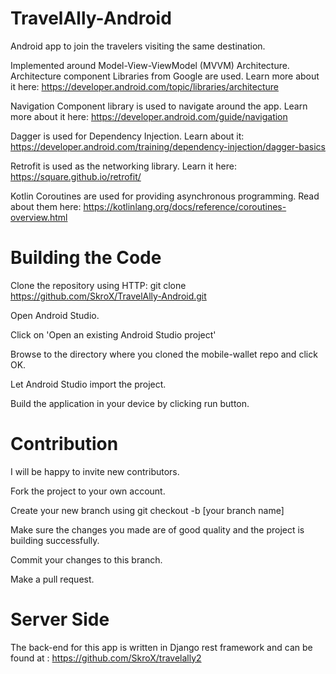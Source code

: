 # TravelAlly-Android
Android app to join the travelers visiting the same destination.

Implemented around Model-View-ViewModel (MVVM) Architecture. Architecture component Libraries from Google are used.
Learn more about it here: https://developer.android.com/topic/libraries/architecture

Navigation Component library is used to navigate around the app.
Learn more about it here: https://developer.android.com/guide/navigation

Dagger is used for Dependency Injection.
Learn about it: https://developer.android.com/training/dependency-injection/dagger-basics

Retrofit is used as the networking library.
Learn it here: https://square.github.io/retrofit/

Kotlin Coroutines are used for providing asynchronous programming.
Read about them here: https://kotlinlang.org/docs/reference/coroutines-overview.html

# Building the Code

Clone the repository using HTTP: git clone https://github.com/SkroX/TravelAlly-Android.git

Open Android Studio.

Click on 'Open an existing Android Studio project'

Browse to the directory where you cloned the mobile-wallet repo and click OK.

Let Android Studio import the project.

Build the application in your device by clicking run button.

# Contribution

I will be happy to invite new contributors.

Fork the project to your own account.

Create your new branch using 
git checkout -b [your branch name]
  
Make sure the changes you made are of good quality and the project is building successfully.
  
Commit your changes to this branch.

Make a pull request.

# Server Side

The back-end for this app is written in Django rest framework and can be found at : https://github.com/SkroX/travelally2
